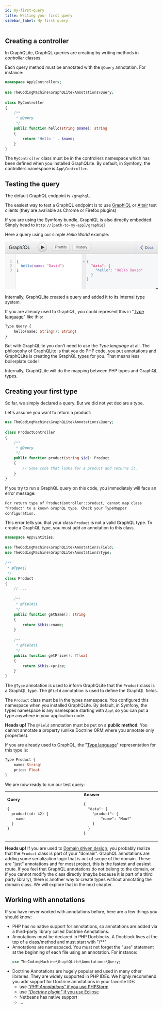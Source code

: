 ```yaml
---
id: my-first-query
title: Writing your first query
sidebar_label: My first query
---
```


## Creating a controller

In GraphQLite, GraphQL queries are creating by writing methods in *controller* classes.

Each query method must be annotated with the `@Query` annotation. For instance:

```php
namespace App\Controllers;

use TheCodingMachine\GraphQLite\Annotations\Query;

class MyController
{
    /**
     * @Query
     */
    public function hello(string $name): string
    {
        return 'Hello ' . $name;
    }
}
```

<div class="alert alert-info">
    The <code>MyController</code> class must be in the controllers namespace which has been defined when you installed GraphQLite. 
    By default, in Symfony, the controllers namespace is <code>App\Controller</code>.
</div>

## Testing the query

The default GraphQL endpoint is `/graphql`.

The easiest way to test a GraphQL endpoint is to use [GraphiQL](https://github.com/graphql/graphiql) or 
[Altair](https://altair.sirmuel.design/) test clients (they are available as Chrome or Firefox plugins)

<div class="alert alert-info">
    If you are using the Symfony bundle, GraphiQL is also directly embedded.<br>
    Simply head to <code>http://[path-to-my-app]/graphiql</code>
</div>

Here a query using our simple *Hello World* example:

![](../img/query1.png)

Internally, GraphQLite created a query and added it to its internal type system.

If you are already used to GraphQL, you could represent this in "[Type language](https://graphql.org/learn/schema/#type-language)"
like this:

```graphql
Type Query {
    hello(name: String!): String!
}
```

But with GraphQLite you don't need to use the *Type language* at all. The philosophy of GraphQLite
is that you do PHP code, you put annotations and GraphQLite is creating the GraphQL types for you. That means
less boilerplate code!

Internally, GraphQLite will do the mapping between PHP types and GraphQL types.

## Creating your first type

So far, we simply declared a query. But we did not yet declare a type.

Let's assume you want to return a product:

```php
use TheCodingMachine\GraphQLite\Annotations\Query;

class ProductController
{
    /**
     * @Query
     */
    public function product(string $id): Product
    {
        // Some code that looks for a product and returns it.
    }
}
```

If you try to run a GraphQL query on this code, you immediately will face an error message:

<div class="alert alert-error">
<code>For return type of ProductController::product, cannot map class "Product" to a known GraphQL type. Check your TypeMapper configuration.</code>
</div>

This error tells you that your class `Product` is not a valid GraphQL type. To create a GraphQL type, you must add 
an annotation to this class.

```php
namespace App\Entities;

use TheCodingMachine\GraphQLite\Annotations\Field;
use TheCodingMachine\GraphQLite\Annotations\Type;

/**
 * @Type()
 */
class Product
{
    // ...

    /**
     * @Field()
     */
    public function getName(): string
    {
        return $this->name;
    }

    /**
     * @Field()
     */
    public function getPrice(): ?float
    {
        return $this->price;
    }
}
```

The `@Type` annotation is used to inform GraphQLite that the `Product` class is a GraphQL type.
The `@Field` annotation is used to define the GraphQL fields.

The `Product` class must be in the types namespace. You configured this namespace when you installed 
GraphQLite. By default, in Symfony, the types namespace is any namespace starting with `App\` so you can
put a type anywhere in your application code.

<div class="alert alert-info"><strong>Heads up!</strong> The <code>@Field</code> annotation must be put on a 
<strong>public method</strong>.
You cannot annotate a property (unlike Doctrine ORM where you annotate only properties).
</div>


If you are already used to GraphQL, the "[Type language](https://graphql.org/learn/schema/#type-language)"
representation for this type is:

```graphql
Type Product {
    name: String!
    price: Float
}
```

We are now ready to run our test query:

<table style="width:100%; display: table">
<tr>
<td style="width:50%">
<strong>Query</strong>
<pre><code>{
  product(id: 42) {
    name
  }
}</code></pre>
</td>
<td style="width:50%">
<strong>Answer</strong>
<pre><code class="hljs css language-json">{
  "data": {
    "product": {
        "name": "Mouf"
    }
  }
}</code></pre>
</td>
</tr>
</table>


<div class="alert alert-info"><strong>Heads up!</strong> If you are used to 
<a href="https://en.wikipedia.org/wiki/Domain-driven_design">Domain driven design</a>, you probably
realize that the <code>Product</code> class is part of your "domain". GraphQL annotations are adding some serialization logic 
that is out of scope of the domain. These are "just" annotations and for most project, this is the fastest and 
easiest route. If you feel that GraphQL annotations do not belong to the domain, or if you cannot modify the class
directly (maybe because it is part of a third party library), there is another way to create types without annotating
the domain class. We will explore that in the next chapter.
</div>

## Working with annotations

If you have never worked with annotations before, here are a few things you should know:

- PHP has no native support for annotations, so annotations are added via a third-party library called Doctrine Annotations.
- Annotations must be declared in PHP Docblocks. A Docblock lives at the top of a class/method and must start with "/**"
- Annotations are namespaced. You must not forget the "use" statement at the beginning of each file using an annotation.
  For instance:
  ```php
  use TheCodingMachine\GraphQLite\Annotations\Query;
  ```
- Doctrine Annotations are hugely popular and used in many other libraries. They are widely supported in PHP IDEs.
  We highly recommend you add support for Doctrine annotations in your favorite IDE:
   - use [*"PHP Annotations"* if you use PHPStorm](https://plugins.jetbrains.com/plugin/7320-php-annotations)
   - use [*"Doctrine plugin"* if you use Eclipse](https://marketplace.eclipse.org/content/doctrine-plugin)
   - Netbeans has native support
   - ...
    
